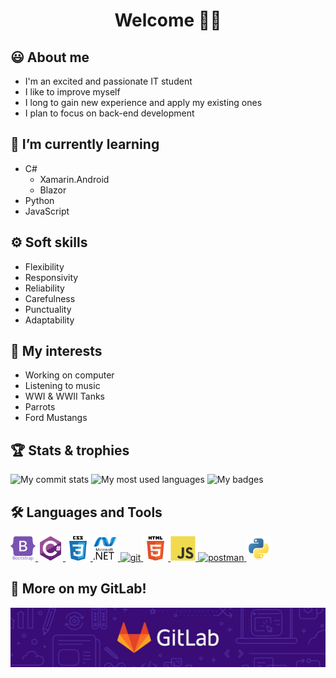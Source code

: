 <h1 align="center">Welcome 🙋‍♂️</h1>

## 😃 About me
* I'm an excited and passionate IT student</li>
* I like to improve myself
* I long to gain new experience and apply my existing ones</li>
* I plan to focus on back-end development


## 🌱 I’m currently learning

* C#
    * Xamarin.Android
    * Blazor
* Python
* JavaScript


## ⚙ Soft skills

* Flexibility
* Responsivity
* Reliability
* Carefulness
* Punctuality
* Adaptability


## 🎈 My interests

* Working on computer
* Listening to music
* WWI & WWII Tanks
* Parrots
* Ford Mustangs

## 🏆 Stats & trophies

<img src="https://github-readme-streak-stats.herokuapp.com/?user=joedmin&" alt="My commit stats" width="50%" />
<img  src="https://github-readme-stats.vercel.app/api/top-langs?username=joedmin&show_icons=true&locale=en&layout=compact" alt="My most used languages" width="50%"/>
<img src="https://github-profile-trophy.vercel.app/?username=joedmin&row=2&column=9" alt="My badges" width="100%" />


## 🛠 Languages and Tools
<a href="https://getbootstrap.com" target="_blank">
    <img src="https://raw.githubusercontent.com/devicons/devicon/master/icons/bootstrap/bootstrap-plain-wordmark.svg" alt="bootstrap" width="40" height="40"/>
</a>
<a href="https://www.w3schools.com/cs/" target="_blank">
    <img src="https://raw.githubusercontent.com/devicons/devicon/master/icons/csharp/csharp-original.svg" alt="csharp" width="40" height="40"/>
</a>
<a href="https://www.w3schools.com/css/" target="_blank">
    <img src="https://raw.githubusercontent.com/devicons/devicon/master/icons/css3/css3-original-wordmark.svg" alt="css3" width="40" height="40"/>
</a>
<a href="https://dotnet.microsoft.com/" target="_blank">
    <img src="https://raw.githubusercontent.com/devicons/devicon/master/icons/dot-net/dot-net-original-wordmark.svg" alt="dotnet" width="40" height="40"/>
</a>
<a href="https://git-scm.com/" target="_blank">
    <img src="https://www.vectorlogo.zone/logos/git-scm/git-scm-icon.svg" alt="git" width="40" height="40"/>
</a>
<a href="https://www.w3.org/html/" target="_blank">
    <img src="https://raw.githubusercontent.com/devicons/devicon/master/icons/html5/html5-original-wordmark.svg" alt="html5" width="40" height="40"/>
</a>
<a href="https://developer.mozilla.org/en-US/docs/Web/JavaScript" target="_blank">
    <img src="https://raw.githubusercontent.com/devicons/devicon/master/icons/javascript/javascript-original.svg" alt="javascript" width="40" height="40"/>
</a>
<a href="https://postman.com" target="_blank">
    <img src="https://www.vectorlogo.zone/logos/getpostman/getpostman-icon.svg" alt="postman" width="40" height="40"/>
</a>
<a href="https://www.python.org" target="_blank">
    <img src="https://raw.githubusercontent.com/devicons/devicon/master/icons/python/python-original.svg" alt="python" width="40" height="40"/>
</a>


## 🦊 More on my GitLab!
<a href="https://gitlab.com/Joedmin" target="_blank"><img src="gitlab_banner.jpg" width="100%"/></a>
